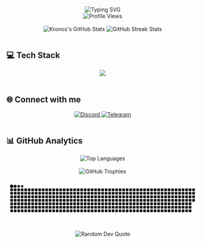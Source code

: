 <div align="center">
  <img src="https://readme-typing-svg.demolab.com?font=Fira+Code&weight=600&size=28&duration=4000&pause=1000&color=6E45E2&center=true&vCenter=true&width=435&lines=Hi+there!+I'm+Kronos+👋;Full-Stack+Developer+🚀;From+Brazil+to+the+World+💻" alt="Typing SVG" />
</div>

<div align="center">
  <img src="https://komarev.com/ghpvc/?username=kronosdophp&color=6E45E2&style=for-the-badge" alt="Profile Views" />
</div>

<br/>

<div align="center">
  <img width="49%" height="195px" src="https://github-readme-stats.vercel.app/api?username=kronosdophp&show_icons=true&count_private=true&hide_border=true&title_color=6E45E2&icon_color=6E45E2&text_color=c9d1d9&bg_color=0d1117" alt="Kronos's GitHub Stats" /> 
  <img width="49%" height="195px" src="https://github-readme-streak-stats.herokuapp.com/?user=kronosdophp&hide_border=true&theme=dark&background=0d1117&stroke=6E45E2&ring=6E45E2&fire=6E45E2&currStreakLabel=6E45E2" alt="GitHub Streak Stats"/>
</div>

<br/>

## 💻 Tech Stack

<div align="center">
  <img src="https://skillicons.dev/icons?i=js,html,css,php,cs,cpp,mysql,bootstrap,xamarin&theme=dark" />
</div>

<br/>

## 🌐 Connect with me

<div align="center">
  <a href="https://discord.com/channels/@me/1346254846944350269" target="_blank">
    <img src="https://img.shields.io/badge/Discord-%237289DA.svg?style=for-the-badge&logo=discord&logoColor=white" alt="Discord"/>
  </a>
  <a href="https://t.me/kronosdophp" target="_blank">
    <img src="https://img.shields.io/badge/Telegram-2CA5E0?style=for-the-badge&logo=telegram&logoColor=white" alt="Telegram"/>
  </a>
</div>

<br/>

## 📊 GitHub Analytics

<div align="center">
  <img src="https://github-readme-stats.vercel.app/api/top-langs/?username=kronosdophp&theme=dark&hide_border=true&include_all_commits=true&count_private=true&layout=compact&langs_count=8&bg_color=0d1117&title_color=6E45E2" alt="Top Languages" />
</div>

<br/>

<div align="center">
  <img src="https://github-profile-trophy.vercel.app/?username=kronosdophp&theme=discord&no-frame=true&no-bg=true&margin-w=4" alt="GitHub Trophies"/>
</div>

<br/>

<div align="center">
  <picture>
    <source media="(prefers-color-scheme: dark)" srcset="https://raw.githubusercontent.com/kronosdophp/kronosdophp/output/snake-dark.svg" />
    <source media="(prefers-color-scheme: light)" srcset="https://raw.githubusercontent.com/kronosdophp/kronosdophp/output/snake.svg" />
    <img alt="Snake animation" src="https://raw.githubusercontent.com/kronosdophp/kronosdophp/output/snake.svg" />
  </picture>
</div>

<br/>

<div align="center">
  <img src="https://quotes-github-readme.vercel.app/api?type=horizontal&theme=dark" alt="Random Dev Quote"/>
</div>
